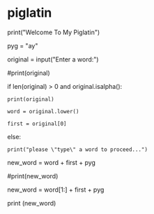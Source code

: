 # piglatin

print("Welcome To My Piglatin")

pyg = "ay"

original = input("Enter a word:")

#print(original)

if len(original) > 0 and original.isalpha():
    
    print(original)
    
    word = original.lower()
    
    first = original[0]

else:
    
    print("please \"type\" a word to proceed...") 

new_word = word + first + pyg

#print(new_word)

new_word = word[1:] + first + pyg

print (new_word)



